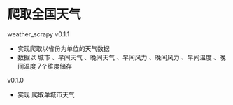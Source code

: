 # 爬取全国天气  

weather_scrapy v0.1.1

- 实现爬取以省份为单位的天气数据
- 数据以 城市 、早间天气 、晚间天气 、早间风力 、晚间风力 、早间温度 、晚间温度 7个维度储存

v0.1.0

- 实现 爬取单城市天气